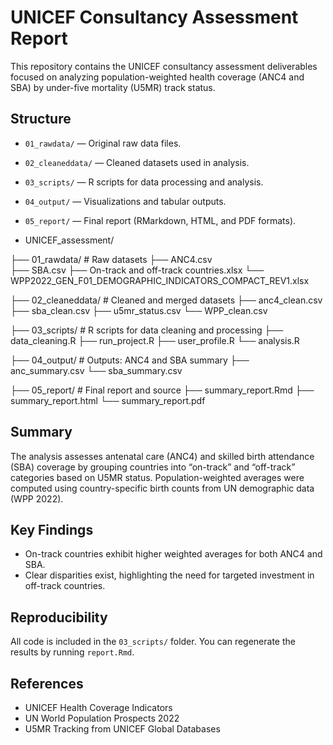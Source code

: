 # UNICEF Consultancy Assessment Report

This repository contains the UNICEF consultancy assessment deliverables focused on analyzing population-weighted health coverage (ANC4 and SBA) by under-five mortality (U5MR) track status.

## Structure

- `01_rawdata/` — Original raw data files.
- `02_cleaneddata/` — Cleaned datasets used in analysis.
- `03_scripts/` — R scripts for data processing and analysis.
- `04_output/` — Visualizations and tabular outputs.
- `05_report/` — Final report (RMarkdown, HTML, and PDF formats).

- UNICEF_assessment/
  
├── 01_rawdata/           # Raw datasets
    ├── ANC4.csv          
    ├── SBA.csv
    ├── On-track and off-track countries.xlsx
    └── WPP2022_GEN_F01_DEMOGRAPHIC_INDICATORS_COMPACT_REV1.xlsx

├── 02_cleaneddata/       # Cleaned and merged datasets
    ├──  anc4_clean.csv
    ├──  sba_clean.csv
    ├──  u5mr_status.csv
    └── WPP_clean.csv

├── 03_scripts/           # R scripts for data cleaning and processing
    ├── data_cleaning.R
    ├── run_project.R
    ├──  user_profile.R
    └── analysis.R

├── 04_output/            # Outputs: ANC4 and SBA summary
    ├── anc_summary.csv
    └── sba_summary.csv

├── 05_report/            # Final report and source
    ├── summary_report.Rmd
    ├── summary_report.html
    └── summary_report.pdf

## Summary

The analysis assesses antenatal care (ANC4) and skilled birth attendance (SBA) coverage by grouping countries into “on-track” and “off-track” categories based on U5MR status. Population-weighted averages were computed using country-specific birth counts from UN demographic data (WPP 2022). 

## Key Findings

- On-track countries exhibit higher weighted averages for both ANC4 and SBA.
- Clear disparities exist, highlighting the need for targeted investment in off-track countries.

## Reproducibility

All code is included in the `03_scripts/` folder. You can regenerate the results by running `report.Rmd`.

## References

- UNICEF Health Coverage Indicators
- UN World Population Prospects 2022
- U5MR Tracking from UNICEF Global Databases
